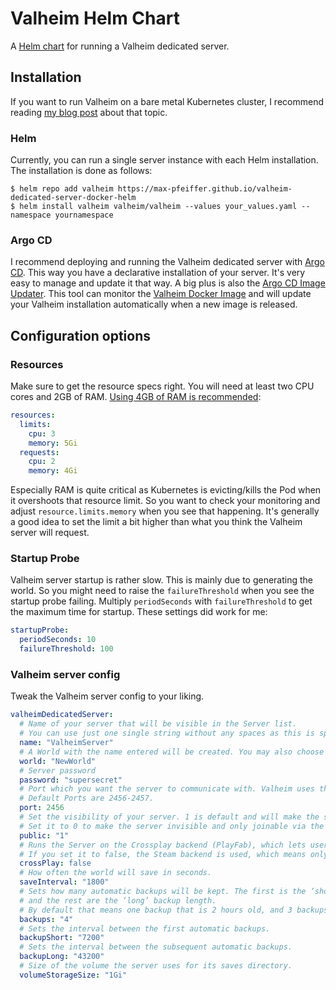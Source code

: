 # Valheim Helm Chart
A [Helm chart](https://helm.sh/) for running a Valheim dedicated server.

## Installation
If you want to run Valheim on a bare metal Kubernetes cluster, I recommend reading
[my blog post](https://max-pfeiffer.github.io/blog/hosting-game-servers-on-bare-metal-kubernetes-with-kube-vip.html)
about that topic.

### Helm
Currently, you can run a single server instance with each Helm installation. The installation is done as follows:
```shell
$ helm repo add valheim https://max-pfeiffer.github.io/valheim-dedicated-server-docker-helm
$ helm install valheim valheim/valheim --values your_values.yaml --namespace yournamespace 
```

### Argo CD
I recommend deploying and running the Valheim dedicated server with [Argo CD](https://argoproj.github.io/cd/). This way
you have a declarative installation of your server. It's very easy to manage and update it that way.
A big plus is also the [Argo CD Image Updater](https://github.com/argoproj-labs/argocd-image-updater). This tool can
monitor the [Valheim Docker Image](https://hub.docker.com/r/pfeiffermax/valheim-dedicated-server) and will update your
Valheim installation automatically when a new image is released.

## Configuration options
### Resources
Make sure to get the resource specs right. You will need at least two CPU cores and 2GB of RAM.
[Using 4GB of RAM is recommended](https://valheim.fandom.com/wiki/Dedicated_servers#Requirements):
```yaml
resources:
  limits:
    cpu: 3
    memory: 5Gi
  requests:
    cpu: 2
    memory: 4Gi
```
Especially RAM is quite critical as Kubernetes is evicting/kills the Pod when it overshoots that resource limit. So
you want to check your monitoring and adjust `resource.limits.memory` when you see that happening. It's generally a
good idea to set the limit a bit higher than what you think the Valheim server will request.

### Startup Probe
Valheim server startup is rather slow. This is mainly due to generating the world. So you might need to raise the
`failureThreshold` when you see the startup probe failing. Multiply `periodSeconds` with `failureThreshold` to get
the maximum time for startup. These settings did work for me:
```yaml
startupProbe:
  periodSeconds: 10
  failureThreshold: 100
```

### Valheim server config
Tweak the Valheim server config to your liking. 
```yaml
valheimDedicatedServer:
  # Name of your server that will be visible in the Server list.
  # You can use just one single string without any spaces as this is specified as command line option.
  name: "ValheimServer"
  # A World with the name entered will be created. You may also choose an already existing World by entering its name.
  world: "NewWorld"
  # Server password
  password: "supersecret"
  # Port which you want the server to communicate with. Valheim uses the specified Port AND specified Port+1.
  # Default Ports are 2456-2457.
  port: 2456
  # Set the visibility of your server. 1 is default and will make the server visible in the browser.
  # Set it to 0 to make the server invisible and only joinable via the ‘Join IP’-button.
  public: "1"
  # Runs the Server on the Crossplay backend (PlayFab), which lets users from any platform join.
  # If you set it to false, the Steam backend is used, which means only Steam users can see and join the Server.
  crossPlay: false
  # How often the world will save in seconds.
  saveInterval: "1800"
  # Sets how many automatic backups will be kept. The first is the ‘short’ backup length,
  # and the rest are the ‘long’ backup length.
  # By default that means one backup that is 2 hours old, and 3 backups that are 12 hours apart.
  backups: "4"
  # Sets the interval between the first automatic backups.
  backupShort: "7200"
  # Sets the interval between the subsequent automatic backups.
  backupLong: "43200"
  # Size of the volume the server uses for its saves directory.
  volumeStorageSize: "1Gi"
```